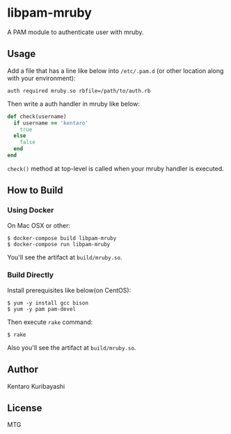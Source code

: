 # libpam-mruby

A PAM module to authenticate user with mruby.

## Usage

Add a file that has a line like below into `/etc/.pam.d` (or other location along with your environment):

```
auth required mruby.so rbfile=/path/to/auth.rb
```

Then write a auth handler in mruby like below:

```ruby
def check(username)
  if username == 'kentaro'
    true
  else
    false
  end
end
```

`check()` method at top-level is called when your mruby handler is executed.

## How to Build

### Using Docker

On Mac OSX or other:

```
$ docker-compose build libpam-mruby
$ docker-compose run libpam-mruby
```

You'll see the artifact at `build/mruby.so`.

### Build Directly

Install prerequisites like below(on CentOS):

```
$ yum -y install gcc bison
$ yum -y pam pam-devel
```

Then execute `rake` command:

```
$ rake
```

Also you'll see the artifact at `build/mruby.so`.

## Author

Kentaro Kuribayashi

## License

MTG
